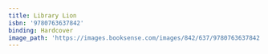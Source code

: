```yaml
---
title: Library Lion
isbn: '9780763637842'
binding: Hardcover
image_path: 'https://images.booksense.com/images/842/637/9780763637842.jpg'
---
```



